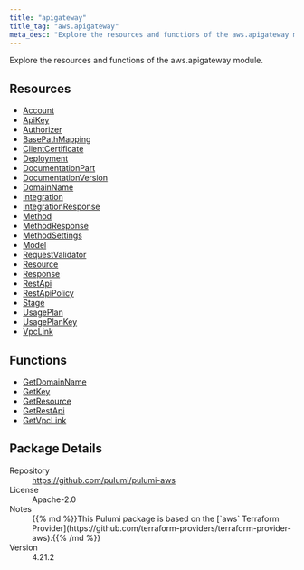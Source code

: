 ```yaml
---
title: "apigateway"
title_tag: "aws.apigateway"
meta_desc: "Explore the resources and functions of the aws.apigateway module."
---
```


<!-- WARNING: this file was generated by Pulumi Docs Generator. -->
<!-- Do not edit by hand unless you're certain you know what you are doing! -->

Explore the resources and functions of the aws.apigateway module.

<h2 id="resources">Resources</h2>
<ul class="api">
    <li><a href="account" title="Account"><span class="symbol resource"></span>Account</a></li>
    <li><a href="apikey" title="ApiKey"><span class="symbol resource"></span>ApiKey</a></li>
    <li><a href="authorizer" title="Authorizer"><span class="symbol resource"></span>Authorizer</a></li>
    <li><a href="basepathmapping" title="BasePathMapping"><span class="symbol resource"></span>BasePathMapping</a></li>
    <li><a href="clientcertificate" title="ClientCertificate"><span class="symbol resource"></span>ClientCertificate</a></li>
    <li><a href="deployment" title="Deployment"><span class="symbol resource"></span>Deployment</a></li>
    <li><a href="documentationpart" title="DocumentationPart"><span class="symbol resource"></span>DocumentationPart</a></li>
    <li><a href="documentationversion" title="DocumentationVersion"><span class="symbol resource"></span>DocumentationVersion</a></li>
    <li><a href="domainname" title="DomainName"><span class="symbol resource"></span>DomainName</a></li>
    <li><a href="integration" title="Integration"><span class="symbol resource"></span>Integration</a></li>
    <li><a href="integrationresponse" title="IntegrationResponse"><span class="symbol resource"></span>IntegrationResponse</a></li>
    <li><a href="method" title="Method"><span class="symbol resource"></span>Method</a></li>
    <li><a href="methodresponse" title="MethodResponse"><span class="symbol resource"></span>MethodResponse</a></li>
    <li><a href="methodsettings" title="MethodSettings"><span class="symbol resource"></span>MethodSettings</a></li>
    <li><a href="model" title="Model"><span class="symbol resource"></span>Model</a></li>
    <li><a href="requestvalidator" title="RequestValidator"><span class="symbol resource"></span>RequestValidator</a></li>
    <li><a href="resource" title="Resource"><span class="symbol resource"></span>Resource</a></li>
    <li><a href="response" title="Response"><span class="symbol resource"></span>Response</a></li>
    <li><a href="restapi" title="RestApi"><span class="symbol resource"></span>RestApi</a></li>
    <li><a href="restapipolicy" title="RestApiPolicy"><span class="symbol resource"></span>RestApiPolicy</a></li>
    <li><a href="stage" title="Stage"><span class="symbol resource"></span>Stage</a></li>
    <li><a href="usageplan" title="UsagePlan"><span class="symbol resource"></span>UsagePlan</a></li>
    <li><a href="usageplankey" title="UsagePlanKey"><span class="symbol resource"></span>UsagePlanKey</a></li>
    <li><a href="vpclink" title="VpcLink"><span class="symbol resource"></span>VpcLink</a></li>
</ul>

<h2 id="functions">Functions</h2>
<ul class="api">
    <li><a href="getdomainname" title="GetDomainName"><span class="symbol function"></span>GetDomainName</a></li>
    <li><a href="getkey" title="GetKey"><span class="symbol function"></span>GetKey</a></li>
    <li><a href="getresource" title="GetResource"><span class="symbol function"></span>GetResource</a></li>
    <li><a href="getrestapi" title="GetRestApi"><span class="symbol function"></span>GetRestApi</a></li>
    <li><a href="getvpclink" title="GetVpcLink"><span class="symbol function"></span>GetVpcLink</a></li>
</ul>

<h2 id="package-details">Package Details</h2>
<dl class="package-details">
	<dt>Repository</dt>
	<dd><a href="https://github.com/pulumi/pulumi-aws">https://github.com/pulumi/pulumi-aws</a></dd>
	<dt>License</dt>
	<dd>Apache-2.0</dd>
	<dt>Notes</dt>
	<dd>{{% md %}}This Pulumi package is based on the [`aws` Terraform Provider](https://github.com/terraform-providers/terraform-provider-aws).{{% /md %}}</dd>
	<dt>Version</dt>
	<dd>4.21.2</dd>
</dl>

